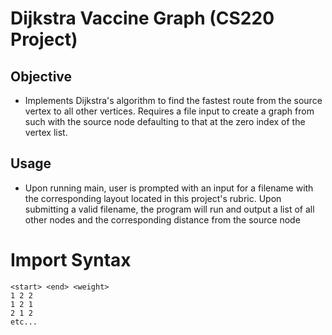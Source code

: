 # Dijkstra Vaccine Graph (CS220 Project)

## Objective
 - Implements Dijkstra's algorithm to find the fastest 
   route from the source vertex to all other vertices.
   Requires a file input to create a graph from such 
   with the source node defaulting to that at the zero 
   index of the vertex list.
     
## Usage
  - Upon running main, user is prompted with an
  input for a filename with the corresponding layout
  located in this project's rubric. Upon submitting a
  valid filename, the program will run and output a list
  of all other nodes and the corresponding distance from
  the source node

# Import Syntax
 ```
 <start> <end> <weight>
 1 2 2
 1 2 1
 2 1 2
 etc...
 ```
